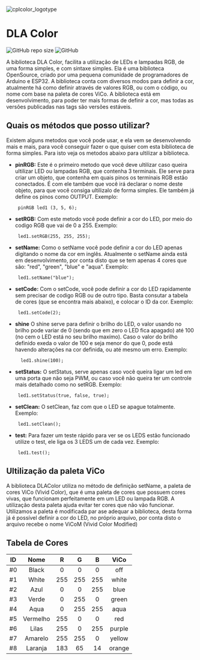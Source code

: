 ![cplcolor_logotype](https://user-images.githubusercontent.com/72569409/102688100-29cae600-41d3-11eb-9aa1-93bd714abf41.png)
# DLA Color

![GitHub repo size](https://img.shields.io/github/repo-size/guilhermeoliveiralopes/dlacolor?color=ff6464&label=size)
![GitHub](https://img.shields.io/github/license/guilhermeoliveiralopes/dlacolor?color=6ebdff)

 A biblioteca DLA Color, facilita a utilização de LEDs e lampadas RGB, de uma forma simples, e com sintaxe simples. Ela é uma biblioteca OpenSource, criado por uma pequena comunidade de programadores de Arduino e ESP32. A biblioteca conta com diversos modos para definir a cor, atualmente há como definir através de valores RGB, ou com o código, ou nome com base na paleta de cores ViCo. A biblioteca está em desenvolvimento, para poder ter mais formas de definir a cor, mas todas as versões publicadas nas tags são versões estáveis.

## Quais os métodos que posso utilizar?
 Existem alguns metodos que você pode usar, e ela vem se desenvolvendo mais e mais, para você conseguir fazer o que quiser com esta biblioteca de forma simples. Para isto veja os metodos abaixo para ultilizar a biblioteca.

 * **pinRGB:** Este é o primeiro metodo que você deve ultilizar caso queira ultilizar LED ou lampadas RGB, que contenha 3 terminais. Ele serve para criar um objeto, que contenha em quais pinos os terminais RGB estão conectados. É com ele também que você irá declarar o nome deste objeto, para que você consiga ultilizalo de forma simples. Ele também já define os pinos como OUTPUT. Exemplo:

        pinRGB led1 (3, 5, 6);

 * **setRGB:** Com este metodo você pode definir a cor do LED, por meio do codigo RGB que vai de 0 a 255. Exemplo:
 
        led1.setRGB(255, 255, 255);
 * **setName:** Como o setName você pode definir a cor do LED apenas digitando o nome da cor em inglês. Atualmente o setName ainda está em desenvolvimento, por conta disto que se tem apenas 4 cores que são: "red", "green", "blue" e "aqua". Exemplo:
 
        led1.setName("blue");
 * **setCode:** Com o setCode, você pode definir a cor do LED rapidamente sem precisar de codigo RGB ou de outro tipo. Basta consutar a tabela de cores (que se encontra mais abaixo), e colocar o ID da cor. Exemplo:

        led1.setCode(2);
* **shine** O shine serve para definir o brilho do LED, o valor usando no brilho pode variar de 0 (sendo que em zero o LED fica apagado) até 100 (no cem o LED está no seu brilho maxímo). Caso o valor do brilho definido exeda o valor de 100 e seja menor do que 0, pode está havendo alterações na cor definida, ou até mesmo um erro. Exemplo:

        led1.shine(100);
 * **setStatus:** O setStatus, serve apenas caso você queira ligar um led em uma porta que não seja PWM, ou caso você não queira ter um controle mais detalhado como no setRGB. Exemplo:

        led1.setStatus(true, false, true);

 * **setClean:** O setClean, faz com que o LED se apague totalmente. Exemplo:

        led1.setClean();

 * **test:** Para fazer um teste rápido para ver se os LEDS estão funcionado utilize o test, ele liga os 3 LEDS um de cada vez. Exemplo:

        led1.test();

 ## Ultilização da paleta ViCo
 A biblioteca DLAColor utiliza no método de definição setName, a paleta de cores ViCo (Vivid Color), que é uma paleta de cores que possuem cores vivas, que funcionam perfeitamente em um LED ou lampada RGB. A utilização desta paleta ajuda evitar ter cores que não vão funcionar.
 Utilizamos a paleta é modificada par ase adequar a biblioteca, desta forma já é possível definir a cor do LED, no próprio arquivo, por conta disto o arquivo recebe o nome ViCoM (Vivid Color Modified)

 ## Tabela de Cores

ID | Nome | R | G | B | ViCo
:---: | :---: | :---: | :---: | :---: | :---:
#0 | Black | 0 | 0 | 0 | off
#1 | White | 255 | 255 | 255 | white
#2 | Azul | 0 | 0 | 255 | blue
#3 | Verde | 0 | 255 | 0 | green
#4 | Aqua | 0 | 255 | 255 | aqua
#5 | Vermelho | 255 | 0 | 0 | red
#6 | Lilas | 255 | 0 | 255 | purple
#7 | Amarelo | 255 | 255 | 0 | yellow
#8 | Laranja | 183 | 65 | 14 | orange
